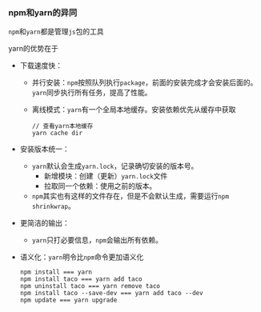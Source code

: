 ### npm和yarn的异同

`npm`和`yarn`都是管理`js`包的工具

yarn的优势在于

- 下载速度快：

  - 并行安装：`npm`按照队列执行`package`，前面的安装完成才会安装后面的。`yarn`同步执行所有任务，提高了性能。

  - 离线模式：`yarn`有一个全局本地缓存。安装依赖优先从缓存中获取

    ```nginx
    // 查看yarn本地缓存
    yarn cache dir
    ```

    

- 安装版本统一：

  - `yarn`默认会生成`yarn.lock`，记录确切安装的版本号。
    - 新增模块：创建（更新）`yarn.lock`文件
    - 拉取同一个依赖：使用之前的版本。
  - `npm`其实也有这样的文件存在，但是不会默认生成，需要运行`npm shrinkwrap`。

- 更简洁的输出：

  - `yarn`只打必要信息，`npm`会输出所有依赖。

- 语义化：`yarn`明令比`npm`命令更加语义化

  ```
  npm install === yarn 
  npm install taco === yarn add taco
  npm uninstall taco === yarn remove taco
  npm install taco --save-dev === yarn add taco --dev
  npm update === yarn upgrade
  ```
